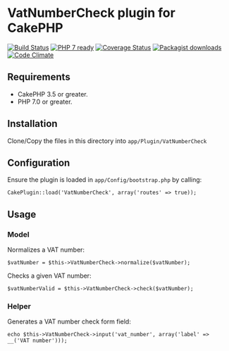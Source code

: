 # VatNumberCheck plugin for CakePHP

[![Build Status](https://travis-ci.org/Oefenweb/cakephp-vat-number-check.png?branch=master)](https://travis-ci.org/Oefenweb/cakephp-vat-number-check) [![PHP 7 ready](http://php7ready.timesplinter.ch/Oefenweb/cakephp-vat-number-check/badge.svg)](https://travis-ci.org/Oefenweb/cakephp-vat-number-check) [![Coverage Status](https://codecov.io/gh/Oefenweb/cakephp-vat-number-check/branch/master/graph/badge.svg)](https://codecov.io/gh/Oefenweb/cakephp-vat-number-check) [![Packagist downloads](http://img.shields.io/packagist/dt/Oefenweb/cakephp-vat-number-check.svg)](https://packagist.org/packages/oefenweb/cakephp-vat-number-check) [![Code Climate](https://codeclimate.com/github/Oefenweb/cakephp-vat-number-check/badges/gpa.svg)](https://codeclimate.com/github/Oefenweb/cakephp-vat-number-check)

## Requirements

* CakePHP 3.5 or greater.
* PHP 7.0 or greater.

## Installation

Clone/Copy the files in this directory into `app/Plugin/VatNumberCheck`

## Configuration

Ensure the plugin is loaded in `app/Config/bootstrap.php` by calling:

```
CakePlugin::load('VatNumberCheck', array('routes' => true));
```

## Usage

### Model

Normalizes a VAT number:

```
$vatNumber = $this->VatNumberCheck->normalize($vatNumber);
```

Checks a given VAT number:

```
$vatNumberValid = $this->VatNumberCheck->check($vatNumber);
```

### Helper

Generates a VAT number check form field:

```
echo $this->VatNumberCheck->input('vat_number', array('label' => __('VAT number')));
```
